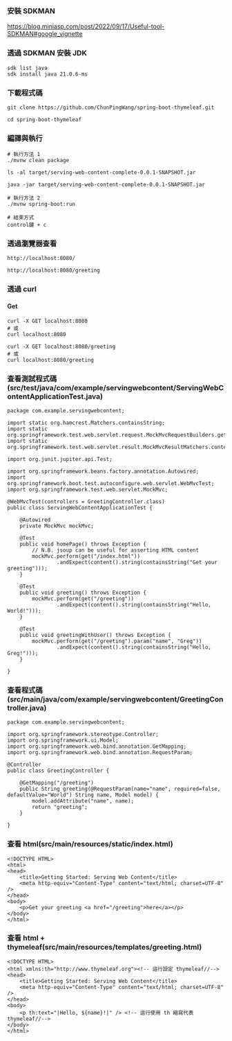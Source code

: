 ### 安裝 SDKMAN
https://blog.miniasp.com/post/2022/09/17/Useful-tool-SDKMAN#google_vignette

### 透過 SDKMAN 安裝 JDK
```
sdk list java
sdk install java 21.0.6-ms
```

### 下載程式碼
```
git clone https://github.com/ChunPingWang/spring-boot-thymeleaf.git

cd spring-boot-thymeleaf
```

### 編譯與執行
```
# 執行方法 1
./mvnw clean package

ls -al target/serving-web-content-complete-0.0.1-SNAPSHOT.jar

java -jar target/serving-web-content-complete-0.0.1-SNAPSHOT.jar

# 執行方法 2
./mvnw spring-boot:run

# 結束方式
control鍵 + c
```
### 透過瀏覽器查看
```
http://localhost:8080/

http://localhost:8080/greeting

```
### 透過 curl
#### Get
```
curl -X GET localhost:8080
# 或
curl localhost:8080

curl -X GET localhost:8080/greeting
# 或
curl localhost:8080/greeting
```
### 查看測試程式碼 (src/test/java/com/example/servingwebcontent/ServingWebContentApplicationTest.java)
```gherkin
package com.example.servingwebcontent;

import static org.hamcrest.Matchers.containsString;
import static org.springframework.test.web.servlet.request.MockMvcRequestBuilders.get;
import static org.springframework.test.web.servlet.result.MockMvcResultMatchers.content;

import org.junit.jupiter.api.Test;

import org.springframework.beans.factory.annotation.Autowired;
import org.springframework.boot.test.autoconfigure.web.servlet.WebMvcTest;
import org.springframework.test.web.servlet.MockMvc;

@WebMvcTest(controllers = GreetingController.class)
public class ServingWebContentApplicationTest {

	@Autowired
	private MockMvc mockMvc;

	@Test
	public void homePage() throws Exception {
		// N.B. jsoup can be useful for asserting HTML content
		mockMvc.perform(get("/index.html"))
				.andExpect(content().string(containsString("Get your greeting")));
	}

	@Test
	public void greeting() throws Exception {
		mockMvc.perform(get("/greeting"))
				.andExpect(content().string(containsString("Hello, World!")));
	}

	@Test
	public void greetingWithUser() throws Exception {
		mockMvc.perform(get("/greeting").param("name", "Greg"))
				.andExpect(content().string(containsString("Hello, Greg!")));
	}

}
```
### 查看程式碼 (src/main/java/com/example/servingwebcontent/GreetingController.java)
```gherkin
package com.example.servingwebcontent;

import org.springframework.stereotype.Controller;
import org.springframework.ui.Model;
import org.springframework.web.bind.annotation.GetMapping;
import org.springframework.web.bind.annotation.RequestParam;

@Controller
public class GreetingController {

	@GetMapping("/greeting")
	public String greeting(@RequestParam(name="name", required=false, defaultValue="World") String name, Model model) {
		model.addAttribute("name", name);
		return "greeting";
	}

}
```
### 查看 html(src/main/resources/static/index.html)
```gherkin
<!DOCTYPE HTML>
<html>
<head> 
    <title>Getting Started: Serving Web Content</title> 
    <meta http-equiv="Content-Type" content="text/html; charset=UTF-8" />
</head>
<body>
    <p>Get your greeting <a href="/greeting">here</a></p>
</body>
</html>
```
### 查看 html + thymeleaf(src/main/resources/templates/greeting.html)
```gherkin
<!DOCTYPE HTML>
<html xmlns:th="http://www.thymeleaf.org"><!-- 這行設定 thymeleaf//-->
<head> 
    <title>Getting Started: Serving Web Content</title> 
    <meta http-equiv="Content-Type" content="text/html; charset=UTF-8" />
</head>
<body>
    <p th:text="|Hello, ${name}!|" /> <!-- 這行使用 th 縮寫代表 thymeleaf//-->
</body>
</html>
```
